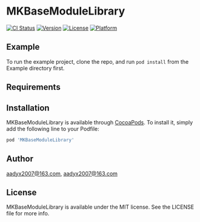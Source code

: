 # MKBaseModuleLibrary

[![CI Status](https://img.shields.io/travis/aadyx2007@163.com/MKBaseModuleLibrary.svg?style=flat)](https://travis-ci.org/aadyx2007@163.com/MKBaseModuleLibrary)
[![Version](https://img.shields.io/cocoapods/v/MKBaseModuleLibrary.svg?style=flat)](https://cocoapods.org/pods/MKBaseModuleLibrary)
[![License](https://img.shields.io/cocoapods/l/MKBaseModuleLibrary.svg?style=flat)](https://cocoapods.org/pods/MKBaseModuleLibrary)
[![Platform](https://img.shields.io/cocoapods/p/MKBaseModuleLibrary.svg?style=flat)](https://cocoapods.org/pods/MKBaseModuleLibrary)

## Example

To run the example project, clone the repo, and run `pod install` from the Example directory first.

## Requirements

## Installation

MKBaseModuleLibrary is available through [CocoaPods](https://cocoapods.org). To install
it, simply add the following line to your Podfile:

```ruby
pod 'MKBaseModuleLibrary'
```

## Author

aadyx2007@163.com, aadyx2007@163.com

## License

MKBaseModuleLibrary is available under the MIT license. See the LICENSE file for more info.
